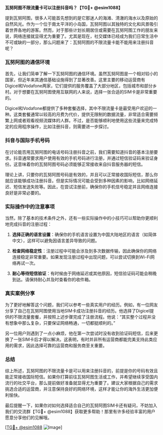 **瓦努阿图不限流量卡可以注册抖音吗？【TG💪+ @esim1088】**

提到瓦努阿图，很多人可能首先想到的是它那迷人的海滩、清澈的海水以及原始的自然风光。作为一个位于南太平洋的小岛国，瓦努阿图以其独特的文化和风景吸引着世界各地的游客。然而，对于那些计划长期居住或需要在瓦努阿图工作的朋友来说，网络连接就显得尤为重要了。尤其是现在，社交媒体已经成为我们日常生活中不可或缺的一部分，那么问题来了：瓦努阿图的不限流量卡能不能用来注册抖音呢？

### 瓦努阿图的通信环境

首先，让我们简单了解一下瓦努阿图的通信环境。虽然瓦努阿图是一个相对较小的国家，但近年来其通信基础设施得到了显著改善。这里主要的移动运营商有Digicel和Vodafone两家，它们提供的服务覆盖了大部分地区，包括城市和部分乡村。对于想要在瓦努阿图使用互联网的人来说，选择一张合适的SIM卡是非常重要的。

Digicel和Vodafone都提供了多种套餐选择，其中不限流量卡是最受用户欢迎的一种。这类套餐通常以较高的月费为代价，提供无限制的数据流量，非常适合需要频繁上网或者观看视频流媒体的人群。不过，是否能够顺利地使用这些流量来完成特定的应用程序操作，比如注册抖音，则需要进一步探讨。

### 抖音与国际手机号码

在讨论能否用瓦努阿图的电话号码注册抖音之前，我们需要知道抖音的基本注册要求。抖音通常要求用户使用有效的手机号码进行注册，并通过短信验证码来验证身份。这意味着你的瓦努阿图号码必须能够正常接收来自抖音服务器的短信。

理论上讲，只要你的瓦努阿图号码是有效的，并且可以正常接收国际短信，那么你就应该能够成功注册抖音。但是实际情况可能会受到多种因素的影响，比如网络延迟、短信发送失败等。因此，在尝试注册前，确保你的手机信号稳定并且网络连接良好是非常必要的。

### 实际操作中的注意事项

当然，除了基本的技术条件之外，还有一些实际操作中的小技巧可以帮助你更顺利地完成抖音的注册过程：

1. **选择正确的语言设置**：确保你的手机语言设置为中国大陆地区的语言（如简体中文），这样可以避免因语言差异导致的问题。
   
2. **检查网络稳定性**：注册过程中可能会涉及到多次数据传输，因此确保你的网络连接稳定非常重要。如果发现注册过程中出现问题，可以尝试切换到Wi-Fi网络再试一次。

3. **耐心等待短信验证**：有时候由于网络延迟或其他原因，短信验证码可能会稍晚到达。请保持耐心并及时查看你的收件箱。

### 真实案例分享

为了更好地解答这个问题，我们可以参考一些真实用户的经历。例如，有一位网友分享了自己在瓦努阿图使用当地SIM卡成功注册抖音的经历。他选择了Digicel提供的不限流量套餐，并按照上述步骤完成了注册流程。他说：“其实整个过程并没有想象中那么复杂，只要保证网络畅通，一切都挺顺利的。”

另一位用户则遇到了一点小麻烦，他在第一次尝试时没有收到验证码短信，后来更换了一张SIM卡后才得以解决。这表明，有时并非所有运营商都能完美支持此类应用的需求，因此选择可靠的运营商和服务商至关重要。

### 总结

综上所述，瓦努阿图的不限流量卡是可以用来注册抖音的，前提是你的号码有效且能正常接收国际短信。如果你打算前往瓦努阿图生活或工作，并希望继续享受国内流行的社交平台，那么提前做好准备就显得尤为重要了。建议大家根据自己的需求挑选合适的运营商，并注意保持良好的网络环境，这样才能让你的海外生活更加便利愉快。

最后提醒一下，如果你对如何选择适合自己的瓦努阿图SIM卡还有疑问，不妨加入我们的交流群【TG💪+ @esim1088】获取更多帮助！那里有许多经验丰富的用户愿意分享他们的见解哦。

[[TG💪+ @esim1088](https://t.me/s/esim1088) ![Image](https://i.postimg.cc/4NQfJmqS/Snipaste-2025-05-13-00-14-12.png)]